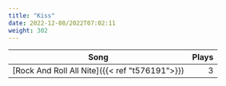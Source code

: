 ```yaml
---
title: "Kiss"
date: 2022-12-08/2022T07:02:11
weight: 302
---
```




 Song | Plays 
----- | -----:
[Rock And Roll All Nite]({{< ref "t576191">}}) | 3
